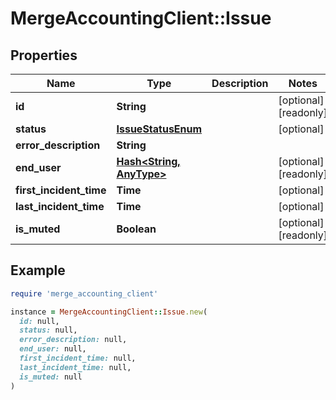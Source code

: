 # MergeAccountingClient::Issue

## Properties

| Name | Type | Description | Notes |
| ---- | ---- | ----------- | ----- |
| **id** | **String** |  | [optional][readonly] |
| **status** | [**IssueStatusEnum**](IssueStatusEnum.md) |  | [optional] |
| **error_description** | **String** |  |  |
| **end_user** | [**Hash&lt;String, AnyType&gt;**](AnyType.md) |  | [optional][readonly] |
| **first_incident_time** | **Time** |  | [optional] |
| **last_incident_time** | **Time** |  | [optional] |
| **is_muted** | **Boolean** |  | [optional][readonly] |

## Example

```ruby
require 'merge_accounting_client'

instance = MergeAccountingClient::Issue.new(
  id: null,
  status: null,
  error_description: null,
  end_user: null,
  first_incident_time: null,
  last_incident_time: null,
  is_muted: null
)
```

